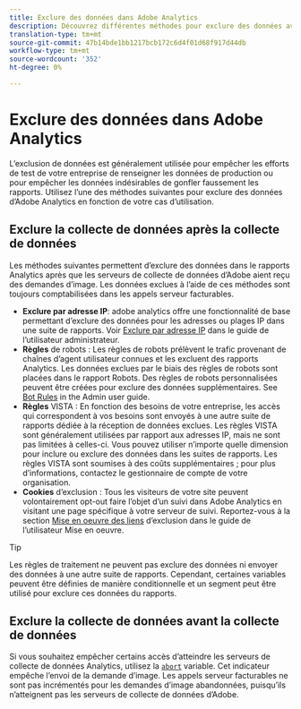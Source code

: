 ```yaml
---
title: Exclure des données dans Adobe Analytics
description: Découvrez différentes méthodes pour exclure des données avant et après la collecte de données.
translation-type: tm+mt
source-git-commit: 47b14bde1bb1217bcb172c6d4f01d68f917d44db
workflow-type: tm+mt
source-wordcount: '352'
ht-degree: 0%

---
```



# Exclure des données dans Adobe Analytics

L’exclusion de données est généralement utilisée pour empêcher les efforts de test de votre entreprise de renseigner les données de production ou pour empêcher les données indésirables de gonfler faussement les rapports. Utilisez l’une des méthodes suivantes pour exclure des données d’Adobe Analytics en fonction de votre cas d’utilisation.

## Exclure la collecte de données après la collecte de données

Les méthodes suivantes permettent d’exclure des données dans le rapports Analytics après que les serveurs de collecte de données d’Adobe aient reçu des demandes d’image. Les données exclues à l’aide de ces méthodes sont toujours comptabilisées dans les appels serveur facturables.

* **Exclure par adresse IP**: adobe analytics offre une fonctionnalité de base permettant d’exclure des données pour les adresses ou plages IP dans une suite de rapports. Voir [Exclure par adresse IP](/help/admin/admin/exclude-ip.md) dans le guide de l’utilisateur administrateur.
* **Règles** de robots : Les règles de robots prélèvent le trafic provenant de chaînes d’agent utilisateur connues et les excluent des rapports Analytics. Les données exclues par le biais des règles de robots sont placées dans le rapport Robots. Des règles de robots personnalisées peuvent être créées pour exclure des données supplémentaires. See [Bot Rules](/help/admin/admin/bot-removal/bot-rules.md) in the Admin user guide.
* **Règles** VISTA : En fonction des besoins de votre entreprise, les accès qui correspondent à vos besoins sont envoyés à une autre suite de rapports dédiée à la réception de données exclues. Les règles VISTA sont généralement utilisées par rapport aux adresses IP, mais ne sont pas limitées à celles-ci. Vous pouvez utiliser n’importe quelle dimension pour inclure ou exclure des données dans les suites de rapports. Les règles VISTA sont soumises à des coûts supplémentaires ; pour plus d’informations, contactez le gestionnaire de compte de votre organisation.
* **Cookies** d’exclusion : Tous les visiteurs de votre site peuvent volontairement opt-out faire l’objet d’un suivi dans Adobe Analytics en visitant une page spécifique à votre serveur de suivi. Reportez-vous à la section [Mise en oeuvre des liens](/help/implement/js/opt-out.md) d’exclusion dans le guide de l’utilisateur Mise en oeuvre.

>[!TIP]
>
>Les règles de traitement ne peuvent pas exclure des données ni envoyer des données à une autre suite de rapports. Cependant, certaines variables peuvent être définies de manière conditionnelle et un segment peut être utilisé pour exclure ces données du rapports.

## Exclure la collecte de données avant la collecte de données

Si vous souhaitez empêcher certains accès d’atteindre les serveurs de collecte de données Analytics, utilisez la [`abort`](/help/implement/vars/config-vars/abort.md) variable. Cet indicateur empêche l’envoi de la demande d’image. Les appels serveur facturables ne sont pas incrémentés pour les demandes d’image abandonnées, puisqu’ils n’atteignent pas les serveurs de collecte de données d’Adobe.
